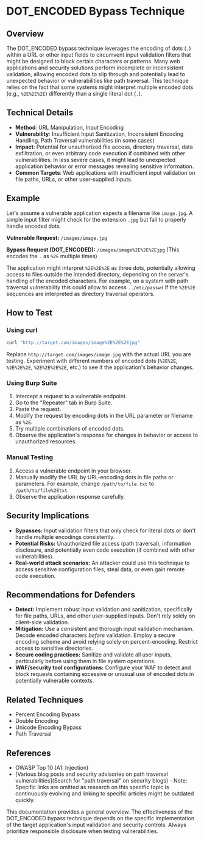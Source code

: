 # DOT_ENCODED Bypass Technique

## Overview

The DOT_ENCODED bypass technique leverages the encoding of dots (`.`) within a URL or other input fields to circumvent input validation filters that might be designed to block certain characters or patterns.  Many web applications and security solutions perform incomplete or inconsistent validation, allowing encoded dots to slip through and potentially lead to unexpected behavior or vulnerabilities like path traversal.  This technique relies on the fact that some systems might interpret multiple encoded dots (e.g., `%2E%2E%2E`) differently than a single literal dot (`.`).


## Technical Details

- **Method**: URL Manipulation, Input Encoding
- **Vulnerability**: Insufficient Input Sanitization, Inconsistent Encoding Handling, Path Traversal vulnerabilities (in some cases)
- **Impact**:  Potential for unauthorized file access, directory traversal, data exfiltration, or even arbitrary code execution if combined with other vulnerabilities.  In less severe cases, it might lead to unexpected application behavior or error messages revealing sensitive information.
- **Common Targets**: Web applications with insufficient input validation on file paths, URLs, or other user-supplied inputs.


## Example

Let's assume a vulnerable application expects a filename like `image.jpg`.  A simple input filter might check for the extension `.jpg` but fail to properly handle encoded dots.

**Vulnerable Request:**  `/images/image.jpg`

**Bypass Request (DOT_ENCODED):** `/images/image%2E%2E%2Ejpg`  (This encodes the `.` as `%2E` multiple times)

The application might interpret `%2E%2E%2E` as three dots, potentially allowing access to files outside the intended directory, depending on the server's handling of the encoded characters.  For example, on a system with path traversal vulnerability this could allow to access `../etc/passwd` if the `%2E%2E` sequences are interpreted as directory traversal operators.

## How to Test

### Using curl

```bash
curl "http://target.com/images/image%2E%2E%2Ejpg"
```

Replace `http://target.com/images/image.jpg` with the actual URL you are testing.  Experiment with different numbers of encoded dots (`%2E%2E`, `%2E%2E%2E`, `%2E%2E%2E%2E`, etc.) to see if the application's behavior changes.

### Using Burp Suite

1. Intercept a request to a vulnerable endpoint.
2. Go to the "Repeater" tab in Burp Suite.
3. Paste the request.
4. Modify the request by encoding dots in the URL parameter or filename as `%2E`.
5. Try multiple combinations of encoded dots.
6. Observe the application's response for changes in behavior or access to unauthorized resources.

### Manual Testing

1. Access a vulnerable endpoint in your browser.
2. Manually modify the URL by URL-encoding dots in file paths or parameters. For example, change `/path/to/file.txt` to `/path/to/file%2Etxt`.
3. Observe the application response carefully.


## Security Implications

- **Bypasses:** Input validation filters that only check for literal dots or don't handle multiple encodings consistently.
- **Potential Risks:** Unauthorized file access (path traversal), information disclosure, and potentially even code execution (if combined with other vulnerabilities).
- **Real-world attack scenarios:**  An attacker could use this technique to access sensitive configuration files, steal data, or even gain remote code execution.


## Recommendations for Defenders

- **Detect:** Implement robust input validation and sanitization, specifically for file paths, URLs, and other user-supplied inputs.  Don't rely solely on client-side validation.
- **Mitigation:**  Use a consistent and thorough input validation mechanism.  Decode encoded characters *before* validation.  Employ a secure encoding scheme and avoid relying solely on percent-encoding.  Restrict access to sensitive directories.
- **Secure coding practices:** Sanitize and validate all user inputs, particularly before using them in file system operations.
- **WAF/security tool configurations:** Configure your WAF to detect and block requests containing excessive or unusual use of encoded dots in potentially vulnerable contexts.


## Related Techniques

- Percent Encoding Bypass
- Double Encoding
- Unicode Encoding Bypass
- Path Traversal


## References

- OWASP Top 10 (A1: Injection)
- [Various blog posts and security advisories on path traversal vulnerabilities](Search for "path traversal" on security blogs) -  Note: Specific links are omitted as research on this specific topic is continuously evolving and linking to specific articles might be outdated quickly.


This documentation provides a general overview. The effectiveness of the DOT_ENCODED bypass technique depends on the specific implementation of the target application's input validation and security controls. Always prioritize responsible disclosure when testing vulnerabilities.
